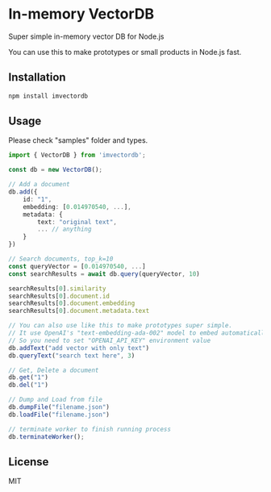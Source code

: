 # In-memory VectorDB

Super simple in-memory vector DB for Node.js

You can use this to make prototypes or small products in Node.js fast.

## Installation

```sh
npm install imvectordb
```

## Usage

Please check "samples" folder and types.

```typescript
import { VectorDB } from 'imvectordb';

const db = new VectorDB();

// Add a document
db.add({
    id: "1",
    embedding: [0.014970540, ...],
    metadata: {
        text: "original text",
        ... // anything
    }
})

// Search documents, top_k=10
const queryVector = [0.014970540, ...]
const searchResults = await db.query(queryVector, 10)

searchResults[0].similarity
searchResults[0].document.id
searchResults[0].document.embedding
searchResults[0].document.metadata.text

// You can also use like this to make prototypes super simple.
// It use OpenAI's "text-embedding-ada-002" model to embed automatically
// So you need to set "OPENAI_API_KEY" environment value
db.addText("add vector with only text")
db.queryText("search text here", 3)

// Get, Delete a document
db.get("1")
db.del("1")

// Dump and Load from file
db.dumpFile("filename.json")
db.loadFile("filename.json")

// terminate worker to finish running process
db.terminateWorker();
```

## License

MIT